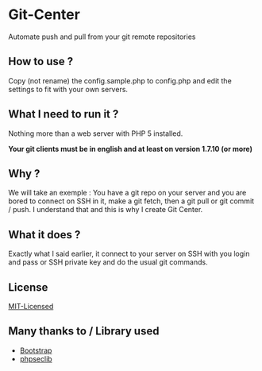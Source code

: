 Git-Center
==========

Automate push and pull from your git remote repositories

How to use ?
----------

Copy (not rename) the config.sample.php to config.php and edit the settings to fit with your own servers.

What I need to run it ?
----------

Nothing more than a web server with PHP 5 installed.

**Your git clients must be in english and at least on version 1.7.10 (or more)**

Why ?
----------

We will take an exemple :
You have a git repo on your server and you are bored to connect on SSH in it, make a git fetch, then a git pull or git commit / push.
I understand that and this is why I create Git Center.

What it does ?
----------

Exactly what I said earlier, it connect to your server on SSH with you login and pass or SSH private key and do the usual git commands.

License
----------

[MIT-Licensed]

Many thanks to / Library used
----------

* [Bootstrap]
* [phpseclib]

[MIT-Licensed]:http://en.wikipedia.org/wiki/MIT_License
[Bootstrap]:http://getbootstrap.com/
[phpseclib]:http://phpseclib.sourceforge.net/

